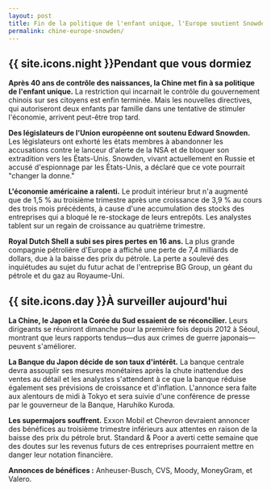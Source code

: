 ```yaml
---
layout: post
title: Fin de la politique de l'enfant unique, l'Europe soutient Snowden, l'économie américaine ralentit
permalink: chine-europe-snowden/
---
```


## {{ site.icons.night }}Pendant que vous dormiez

**Après 40 ans de contrôle des naissances, la Chine met fin à sa politique de l'enfant unique.**
La restriction qui incarnait le contrôle du gouvernement chinois sur ses citoyens est enfin terminée.
Mais les nouvelles directives, qui autoriseront deux enfants par famille dans une tentative de stimuler l'économie, arrivent peut-être trop tard.

**Des législateurs de l'Union européenne ont soutenu Edward Snowden.**
Les législateurs ont exhorté les états membres à abandonner les accusations contre le lanceur d'alerte de la NSA et de bloquer son extradition vers les États-Unis.
Snowden, vivant actuellement en Russie et accusé d'espionnage par les États-Unis, a déclaré que ce vote pourrait "changer la donne."

**L'économie américaine a ralenti.**
Le produit intérieur brut n'a augmenté que de 1,5 % au troisième trimestre après une croissance de 3,9 % au cours des trois mois précédents, à cause d'une accumulation des stocks des entreprises qui a bloqué le re-stockage de leurs entrepôts.
Les analystes tablent sur un regain de croissance au quatrième trimestre.

**Royal Dutch Shell a subi ses pires pertes en 16 ans.**
La plus grande compagnie pétrolière d'Europe a affiché une perte de 7,4 milliards de dollars, due à la baisse des prix du pétrole.
La perte a soulevé des inquiétudes au sujet du futur achat de l'entreprise BG Group, un géant du pétrole et du gaz au Royaume-Uni.

## {{ site.icons.day }}À surveiller aujourd'hui

**La Chine, le Japon et la Corée du Sud essaient de se réconcilier.**
Leurs dirigeants se réuniront dimanche pour la première fois depuis 2012 à Séoul, montrant que leurs rapports tendus—dus aux crimes de guerre japonais—peuvent s'améliorer.

**La Banque du Japon décide de son taux d'intérêt.**
La banque centrale devra assouplir ses mesures monétaires après la chute inattendue des ventes au détail et les analystes s'attendent à ce que la banque réduise également ses prévisions de croissance et d'inflation.
L'annonce sera faite aux alentours de midi à Tokyo et sera suivie d'une conférence de presse par le gouverneur de la Banque, Haruhiko Kuroda.

**Les supermajors souffrent.**
Exxon Mobil et Chevron devraient annoncer des bénéfices au troisième trimestre inférieurs aux attentes en raison de la baisse des prix du pétrole brut.
Standard & Poor a averti cette semaine que des doutes sur les revenus futurs de ces entreprises pourraient mettre en danger leur notation financière.

**Annonces de bénéfices :**
Anheuser-Busch, CVS, Moody, MoneyGram, et Valero.
